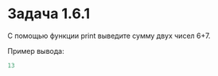 # Задача 1.6.1

С помощью функции print выведите сумму двух чисел 6+7.

Пример вывода:

```python
13
```
